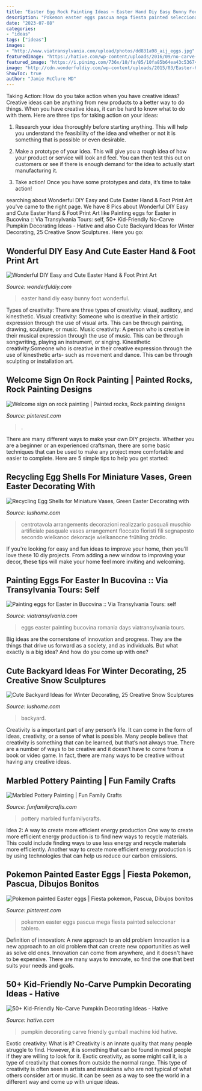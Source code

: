 ```yaml
---
title: "Easter Egg Rock Painting Ideas ~ Easter Hand Diy Easy Bunny Foot Wonderful"
description: "Pokemon easter eggs pascua mega fiesta painted seleccionar tablero"
date: "2023-07-08"
categories:
- "ideas"
tags: ["ideas"]
images:
- "http://www.viatransylvania.com/upload/photos/dd831a98_aij_eggs.jpg"
featuredImage: "https://hative.com/wp-content/uploads/2016/09/no-carve-pumpkin-kids/8-no-carve-pumpkin-decorating.jpg"
featured_image: "https://i.pinimg.com/736x/10/fa/85/10fa85b64ea43c5367467bb6852beb5d.jpg"
image: "http://cdn.wonderfuldiy.com/wp-content/uploads/2015/03/Easter-Hand-Print-550x794.jpg"
ShowToc: true
author: "Jamie McClure MD"
---
```



Taking Action: How do you take action when you have creative ideas?
Creative ideas can be anything from new products to a better way to do things. When you have creative ideas, it can be hard to know what to do with them. Here are three tips for taking action on your ideas:
1. Research your idea thoroughly before starting anything. This will help you understand the feasibility of the idea and whether or not it is something that is possible or even desirable.

2. Make a prototype of your idea. This will give you a rough idea of how your product or service will look and feel. You can then test this out on customers or see if there is enough demand for the idea to actually start manufacturing it.

3. Take action! Once you have some prototypes and data, it’s time to take action!

	

		
searching about Wonderful DIY Easy and Cute Easter Hand &amp; Foot Print Art you've came to the right page. We have 8 Pics about Wonderful DIY Easy and Cute Easter Hand &amp; Foot Print Art like Painting eggs for Easter in Bucovina :: Via Transylvania Tours: self, 50+ Kid-Friendly No-Carve Pumpkin Decorating Ideas - Hative and also Cute Backyard Ideas for Winter Decorating, 25 Creative Snow Sculptures. Here you go:
		
    
## Wonderful DIY Easy And Cute Easter Hand &amp; Foot Print Art

<img loading=lazy src="http://cdn.wonderfuldiy.com/wp-content/uploads/2015/03/Easter-Hand-Print-550x794.jpg" onerror="this.onerror=null;this.src='https://tse3.mm.bing.net/th?id=OIP.imAJ63NfsF6ZUSpJBE20UAHaKs&amp;pid=15.1';" alt="Wonderful DIY Easy and Cute Easter Hand &amp; Foot Print Art">

_Source: wonderfuldiy.com_

>easter hand diy easy bunny foot wonderful. 

	

Types of creativity: There are three types of creativity: visual, auditory, and kinesthetic.
Visual creativity: Someone who is creative in their artistic expression through the use of visual arts. This can be through painting, drawing, sculpture, or music. Music creativity: A person who is creative in their musical expression through the use of music. This can be through songwriting, playing an instrument, or singing. Kinesthetic creativity:Someone who is creative in their creative expression through the use of kinesthetic arts- such as movement and dance. This can be through sculpting or installation art.

    
## Welcome Sign On Rock Painting | Painted Rocks, Rock Painting Designs

<img loading=lazy src="https://i.pinimg.com/originals/e4/92/c5/e492c5714b28b539de56d56a15716348.jpg" onerror="this.onerror=null;this.src='https://tse2.mm.bing.net/th?id=OIP.r2ula425Kmnc2dpddVlSLgHaJ4&amp;pid=15.1';" alt="Welcome sign on rock painting | Painted rocks, Rock painting designs">

_Source: pinterest.com_

>. 

	

There are many different ways to make your own DIY projects. Whether you are a beginner or an experienced craftsman, there are some basic techniques that can be used to make any project more comfortable and easier to complete. Here are 5 simple tips to help you get started:

    
## Recycling Egg Shells For Miniature Vases, Green Easter Decorating With

<img loading=lazy src="https://www.lushome.com/wp-content/uploads/2014/04/egg-shells-flower-arrangements-easter-decorations-spring-decorating-21.jpg" onerror="this.onerror=null;this.src='https://tse1.mm.bing.net/th?id=OIP.I3LNAJ_6v_wTMUK3aU89lgHaJ4&amp;pid=15.1';" alt="Recycling Egg Shells for Miniature Vases, Green Easter Decorating with">

_Source: lushome.com_

>centrotavola arrangements decorazioni realizzarlo pasquali muschio artificiale pasquale vases arrangement floccato fioristi fili segnaposto secondo wielkanoc dekoracje wielkanocne frühling źródło. 

	

If you're looking for easy and fun ideas to improve your home, then you'll love these 10 diy projects. From adding a new window to improving your decor, these tips will make your home feel more inviting and welcoming.

    
## Painting Eggs For Easter In Bucovina :: Via Transylvania Tours: Self

<img loading=lazy src="http://www.viatransylvania.com/upload/photos/dd831a98_aij_eggs.jpg" onerror="this.onerror=null;this.src='https://tse3.mm.bing.net/th?id=OIP.VNVLgrfuJGgEmjenVOsAuQHaFj&amp;pid=15.1';" alt="Painting eggs for Easter in Bucovina :: Via Transylvania Tours: self">

_Source: viatransylvania.com_

>eggs easter painting bucovina romania days viatransylvania tours. 

	

Big ideas are the cornerstone of innovation and progress. They are the things that drive us forward as a society, and as individuals. But what exactly is a big idea? And how do you come up with one?

    
## Cute Backyard Ideas For Winter Decorating, 25 Creative Snow Sculptures

<img loading=lazy src="https://www.lushome.com/wp-content/uploads/2013/01/winter-decorating-backyard-ideas-snow-sculptures-5.jpg" onerror="this.onerror=null;this.src='https://tse2.mm.bing.net/th?id=OIP.e_9H-JnibtPDBXikrOd9uwHaLF&amp;pid=15.1';" alt="Cute Backyard Ideas for Winter Decorating, 25 Creative Snow Sculptures">

_Source: lushome.com_

>backyard. 

	

Creativity is a important part of any person’s life. It can come in the form of ideas, creativity, or a sense of what is possible. Many people believe that creativity is something that can be learned, but that’s not always true. There are a number of ways to be creative and it doesn’t have to come from a book or video game. In fact, there are many ways to be creative without having any creative ideas.

    
## Marbled Pottery Painting | Fun Family Crafts

<img loading=lazy src="https://funfamilycrafts.com/wp-content/uploads/2012/06/CG.jpg" onerror="this.onerror=null;this.src='https://tse4.mm.bing.net/th?id=OIP.q8fvc4cSDrJppnpKJhJZzgHaJc&amp;pid=15.1';" alt="Marbled Pottery Painting | Fun Family Crafts">

_Source: funfamilycrafts.com_

>pottery marbled funfamilycrafts. 

	

Idea 2: A way to create more efficient energy production
One way to create more efficient energy production is to find new ways to recycle materials. This could include finding ways to use less energy and recycle materials more efficiently. Another way to create more efficient energy production is by using technologies that can help us reduce our carbon emissions.

    
## Pokemon Painted Easter Eggs | Fiesta Pokemon, Pascua, Dibujos Bonitos

<img loading=lazy src="https://i.pinimg.com/736x/10/fa/85/10fa85b64ea43c5367467bb6852beb5d.jpg" onerror="this.onerror=null;this.src='https://tse2.mm.bing.net/th?id=OIP.5EFlrYT5e4jAo8_1vusTuwHaJ3&amp;pid=15.1';" alt="Pokemon painted Easter eggs | Fiesta pokemon, Pascua, Dibujos bonitos">

_Source: pinterest.com_

>pokemon easter eggs pascua mega fiesta painted seleccionar tablero. 

	

Definition of innovation: A new approach to an old problem
Innovation is a new approach to an old problem that can create new opportunities as well as solve old ones. Innovation can come from anywhere, and it doesn't have to be expensive. There are many ways to innovate, so find the one that best suits your needs and goals.

    
## 50+ Kid-Friendly No-Carve Pumpkin Decorating Ideas - Hative

<img loading=lazy src="https://hative.com/wp-content/uploads/2016/09/no-carve-pumpkin-kids/8-no-carve-pumpkin-decorating.jpg" onerror="this.onerror=null;this.src='https://tse3.mm.bing.net/th?id=OIP.jR8EYKNf-htucng7ubUQ1QHaJ4&amp;pid=15.1';" alt="50+ Kid-Friendly No-Carve Pumpkin Decorating Ideas - Hative">

_Source: hative.com_

>pumpkin decorating carve friendly gumball machine kid hative. 

	

Exotic creativity: What is it?
Creativity is an innate quality that many people struggle to find. However, it is something that can be found in most people if they are willing to look for it. Exotic creativity, as some might call it, is a type of creativity that comes from outside the normal range. This type of creativity is often seen in artists and musicians who are not typical of what others consider art or music. It can be seen as a way to see the world in a different way and come up with unique ideas.

